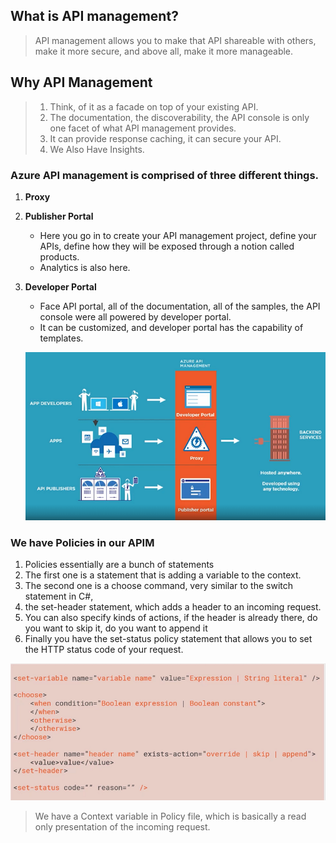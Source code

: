 ## What is API management?

> API management allows you to make that API shareable with others, make it more secure, and above all, make it more manageable.

## Why API Management

> 1. Think, of it as a facade on top of your existing API.
> 2. The documentation, the discoverability, the API console is only one facet of what API management provides.
> 3. It can provide response caching, it can secure your API.
> 4. We Also Have Insights.

### Azure API management is comprised of three different things. 
1. **Proxy**
2. **Publisher Portal**
    - Here you go in to create your API management project, define your APIs, define how they will be exposed through a notion called products.
    - Analytics is also here.

3. **Developer Portal**
    - Face API portal, all of the documentation, all of the samples, the API console were all powered by developer portal. 
    - It can be customized, and developer portal has the capability of templates.

    ![ApimView](Images/ApimView.png)


### We have Policies in our APIM 
1. Policies essentially are a bunch of statements
2. The first one is a statement that is adding a variable to the context.
3.  The second one is a choose command, very similar to the switch statement in C#,
4. the set-header statement, which adds a header to an incoming request. 
5.  You can also specify kinds of actions, if the header is already there, do you want to skip it, do you want to append it
6. Finally you have the set-status policy statement that allows you to set the HTTP status code of your request.

![Policy](Images/Policy.png)

> We have a Context variable in Policy file, which is basically a read only presentation of the incoming request.
